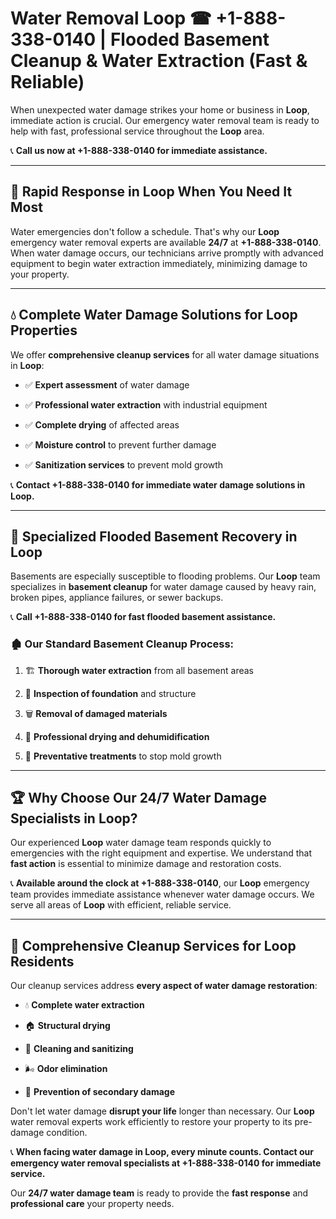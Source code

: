 # Water Removal Loop ☎ +1-888-338-0140 | Flooded Basement Cleanup & Water Extraction (Fast & Reliable)

When unexpected water damage strikes your home or business in **Loop**, immediate action is crucial. Our emergency water removal team is ready to help with fast, professional service throughout the **Loop** area. 

📞 **Call us now at +1-888-338-0140 for immediate assistance.**
---
## 🚀 Rapid Response in Loop When You Need It Most
Water emergencies don't follow a schedule. That's why our **Loop** emergency water removal experts are available **24/7** at **+1-888-338-0140**. When water damage occurs, our technicians arrive promptly with advanced equipment to begin water extraction immediately, minimizing damage to your property.
---
## 💧 Complete Water Damage Solutions for Loop Properties
We offer **comprehensive cleanup services** for all water damage situations in **Loop**:
- ✅ **Expert assessment** of water damage  
- ✅ **Professional water extraction** with industrial equipment  
- ✅ **Complete drying** of affected areas  
- ✅ **Moisture control** to prevent further damage  
- ✅ **Sanitization services** to prevent mold growth  
📞 **Contact +1-888-338-0140 for immediate water damage solutions in Loop.**
---
## 🌊 Specialized Flooded Basement Recovery in Loop
Basements are especially susceptible to flooding problems. Our **Loop** team specializes in **basement cleanup** for water damage caused by heavy rain, broken pipes, appliance failures, or sewer backups. 
📞 **Call +1-888-338-0140 for fast flooded basement assistance.**
### 🏚️ Our Standard Basement Cleanup Process:
1. 🏗️ **Thorough water extraction** from all basement areas  
2. 🔎 **Inspection of foundation** and structure  
3. 🗑️ **Removal of damaged materials**  
4. 💨 **Professional drying and dehumidification**  
5. 🚫 **Preventative treatments** to stop mold growth  
---
## 🏆 Why Choose Our 24/7 Water Damage Specialists in Loop?
Our experienced **Loop** water damage team responds quickly to emergencies with the right equipment and expertise. We understand that **fast action** is essential to minimize damage and restoration costs.
📞 **Available around the clock at +1-888-338-0140**, our **Loop** emergency team provides immediate assistance whenever water damage occurs. We serve all areas of **Loop** with efficient, reliable service.
---
## 🧹 Comprehensive Cleanup Services for Loop Residents
Our cleanup services address **every aspect of water damage restoration**:
- 💧 **Complete water extraction**  
- 🏠 **Structural drying**  
- 🧼 **Cleaning and sanitizing**  
- 🌬️ **Odor elimination**  
- 🚫 **Prevention of secondary damage**  
Don't let water damage **disrupt your life** longer than necessary. Our **Loop** water removal experts work efficiently to restore your property to its pre-damage condition.
📞 **When facing water damage in Loop, every minute counts. Contact our emergency water removal specialists at +1-888-338-0140 for immediate service.**
Our **24/7 water damage team** is ready to provide the **fast response** and **professional care** your property needs.
